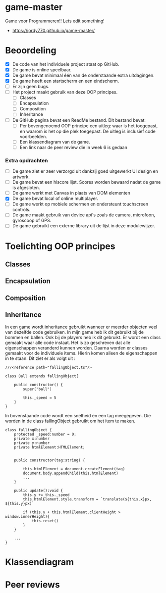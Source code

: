 # game-master
Game voor Programmeren!!
Lets edit something!
- https://jordy770.github.io/game-master/

# Beoordeling

- [x] De code van het individuele project staat op GitHub.
- [x] De game is online speelbaar.
- [x] De game bevat minimaal één van de onderstaande extra uitdagingen.
- [x] De game heeft een startscherm en een eindscherm.
- [ ] Er zijn geen bugs.
- [ ] Het project maakt gebruik van deze OOP principes.
    - [ ] Classes
    - [ ] Encapsulation
    - [ ] Composition
    - [ ] Inheritance
- [ ] De GitHub pagina bevat een ReadMe bestand. Dit bestand bevat:
    - [ ] Per bovengenoemd OOP principe een uitleg: waar is het toegepast, en waarom is het
        op die plek toegepast. De uitleg is inclusief code voorbeelden.
    - [ ] Een klassendiagram van de game.
    - [ ] Een link naar de peer review die in week 6 is gedaan

### Extra opdrachten 

- [ ] De game ziet er zeer verzorgd uit dankzij goed uitgewerkt UI design en artwork.
- [ ] De game bevat een hiscore lijst. Scores worden bewaard nadat de game is afgesloten.
- [ ] De game werkt met Canvas in plaats van DOM elementen
- [x] De game bevat local of online multiplayer.
- [ ] De game werkt op mobiele schermen en ondersteunt touchscreen controls.
- [ ] De game maakt gebruik van device api's zoals de camera, microfoon, gyroscoop of GPS.
- [ ] De game gebruikt een externe library uit de lijst in deze modulewijzer. 

# Toelichting OOP principes
## Classes
## Encapsulation
## Composition
## Inheritance

In een game wordt inheritance gebruikt wanneer er meerder objecten veel van dezelfde code gebruiken. In mijn game heb ik dit gebruikt bij de bommen en ballen. Ook bij de players heb ik dit gebruikt. Er wordt een class gemaakt waar alle code instaat. Het is zo geschreven dat alle eigenschappen veranderd kunnen worden. Daarna worden er classes gemaakt voor de individuele items. Hierin komen alleen de eigenschappen in te staan. Dit ziet er als volgt uit :
```
///<reference path="fallingObject.ts"/>

class Ball extends fallingObject{
    
    public constructor() {
        super("ball")
        
        this._speed = 5    
    }   
}
```
In bovenstaande code wordt een snelheid en een tag meegegeven. Die worden in de class fallingObject gebruikt om het item te maken.

```
class fallingObject {
    protected _speed:number = 0;            
    private x:number          
    private y:number          
    private htmlElement:HTMLElement;  

        
    public constructor(tag:string) {

        this.htmlElement = document.createElement(tag)
    	document.body.appendChild(this.htmlElement)
        ...
    }

    public update():void {
        this.y += this._speed
        this.htmlElement.style.transform = `translate(${this.x}px, ${this.y}px)`
        
        if (this.y + this.htmlElement.clientHeight > window.innerHeight){
            this.reset()
        }
    }

    ...
}
```



# Klassendiagram

# Peer reviews
